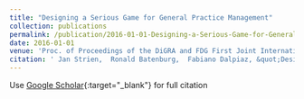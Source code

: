 ```yaml
---
title: "Designing a Serious Game for General Practice Management"
collection: publications
permalink: /publication/2016-01-01-Designing-a-Serious-Game-for-General-Practice-Management
date: 2016-01-01
venue: 'Proc. of Proceedings of the DiGRA and FDG First Joint International Conference (DiGRA/FDG 2016)'
citation: ' Jan Strien,  Ronald Batenburg,  Fabiano Dalpiaz, &quot;Designing a Serious Game for General Practice Management.&quot; Proc. of Proceedings of the DiGRA and FDG First Joint International Conference (DiGRA/FDG 2016), 2016.'
---
```

Use [Google Scholar](https://scholar.google.com/scholar?q=Designing+a+Serious+Game+for+General+Practice+Management){:target="_blank"} for full citation
